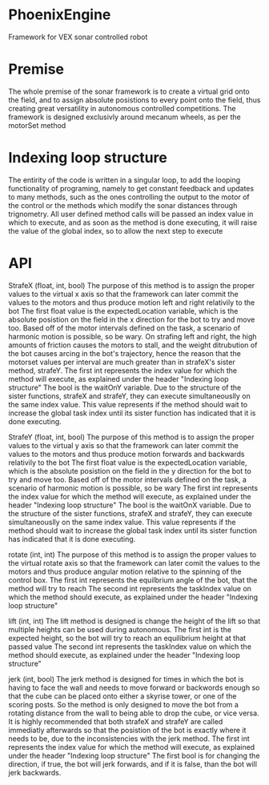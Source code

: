 # PhoenixEngine
Framework for VEX sonar controlled robot

# Premise
  The whole premise of the sonar framework is to create a virtual grid onto the field, and to assign absolute posistions to every point onto the field, thus creating great versatility in autonomous controlled competitions. The framework is designed exclusivly around mecanum wheels, as per the motorSet method
  
# Indexing loop structure
  The entirity of the code is written in a singular loop, to add the looping functionality of programing, namely to get constant feedback and updates to many methods, such as the ones controlling the output to the motor of the control or the methods which modify the sonar distances through trignometry. All user defined method calls will be passed an index value in which to execute, and as soon as the method is done executing, it will raise the value of the global index, so to allow the next step to execute
  
# API
  StrafeX (float, int, bool)
The purpose of this method is to assign the proper values to the virtual x axis so that the framework can later commit the values to the motors and thus produce motion left and right relativily to the bot
The first float value is the expectedLocation variable, which is the absolute posistion on the field in the x direction for the bot to try and move too. Based off of the motor intervals defined on the task, a scenario of harmonic motion is possible, so be wary. On strafing left and right, the high amounts of friction causes the motors to stall, and the weight ditrubution of the bot causes arcing in the bot's trajectory, hence the reason that the motorset values per interval are much greater than in strafeX's sister method, strafeY.
The first int represents the index value for which the method will execute, as explained under the header "Indexing loop structure"
The bool is the waitOnY variable. Due to the structure of the sister functions, strafeX and strafeY, they can execute simultaneouslly on the same index value. This value represents if the method should wait to increase the global task index until its sister function has indicated that it is done executing.

  StrafeY (float, int, bool)
The purpose of this method is to assign the proper values to the virtual y axis so that the framework can later commit the values to the motors and thus produce motion forwards and backwards relativily to the bot
The first float value is the expectedLocation variable, which is the absolute posistion on the field in the y direction for the bot to try and move too. Based off of the motor intervals defined on the task, a scenario of harmonic motion is possible, so be wary
The first int represents the index value for which the method will execute, as explained under the header "Indexing loop structure"
The bool is the waitOnX variable. Due to the structure of the sister functions, strafeX and strafeY, they can execute simultaneouslly on the same index value. This value represents if the method should wait to increase the global task index until its sister function has indicated that it is done executing.

  rotate (int, int)
The purpose of this method is to assign the proper values to the virtual rotate axis so that the framework can later comit the values to the motors and thus produce angular motion relative to the spinning of the control box.
The first int represents the equilbrium angle of the bot, that the method will try to reach
The second int represents the taskIndex value on which the method should execute, as explained under the header "Indexing loop structure"

  lift (int, int)
The lift method is designed is change the height of the lift so that multiple heights can be used during autonomous.
The first int is the expected height, so the bot will try to reach an equilibrium height at that passed value
The second int represents the taskIndex value on which the method should execute, as explained under the header "Indexing loop structure"

  jerk (int, bool)
The jerk method is designed for times in which the bot is having to face the wall and needs to move forward or backwords enough so that the cube can be placed onto either a skyrise tower, or one of the scoring posts. So the method is only designed to move the bot from a rotating distance from the wall to being able to drop the cube, or vice versa. It is highly recommended that both strafeX and strafeY are called immediatly afterwards so that the posistion of the bot is exactly where it needs to be, due to the inconsistencies with the jerk method.
The first int represents the index value for which the method will execute, as explained under the header "Indexing loop structure"
The first bool is for changing the direction, if true, the bot will jerk forwards, and if it is false, than the bot will jerk backwards.

